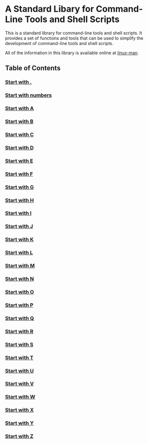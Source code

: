 # A Standard Libary for Command-Line Tools and Shell Scripts

This is a standard library for command-line tools and shell scripts. It provides a set of functions and tools that can be used to simplify the development of command-line tools and shell scripts.

All of the information in this library is available online at [linux-man](https://www.man7.org/linux/man-pages).

## Table of Contents

### [Start with .](./startWithDot.md)

### [Start with numbers](./startWithNumbers.md)

### [Start with A](./startWithA.md)

### [Start with B](./startWithB.md)

### [Start with C](./startWithC.md)

### [Start with D](./startWithD.md)

### [Start with E](./startWithE.md)

### [Start with F](./startWithF.md)

### [Start with G](./startWithG.md)

### [Start with H](./startWithH.md)

### [Start with I](./startWithI.md)

### [Start with J](./startWithJ.md)

### [Start with K](./startWithK.md)

### [Start with L](./startWithL.md)

### [Start with M](./startWithM.md)

### [Start with N](./startWithN.md)

### [Start with O](./startWithO.md)

### [Start with P](./startWithP.md)

### [Start with Q](./startWithQ.md)

### [Start with R](./startWithR.md)

### [Start with S](./startWithS.md)

### [Start with T](./startWithT.md)

### [Start with U](./startWithU.md)

### [Start with V](./startWithV.md)

### [Start with W](./startWithW.md)

### [Start with X](./startWithX.md)

### [Start with Y](./startWithY.md)

### [Start with Z](./startWithZ.md)
